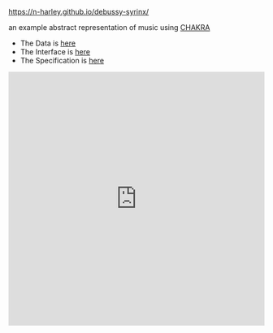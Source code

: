 <https://n-harley.github.io/debussy-syrinx/>

an example abstract representation of music using [CHAKRA](https://n-harley.github.io/chakra-ontology/)

- The Data is [here](https://nbviewer.jupyter.org/github/n-harley/debussy-syrinx/blob/main/syrinx.ipynb)
- The Interface is [here]()
- The Specification is [here]()

<embed src="https://n-harley.github.io/debussy-syrinx/syrinx.pdf" type="application/pdf" width="100%" height="500px"/>
